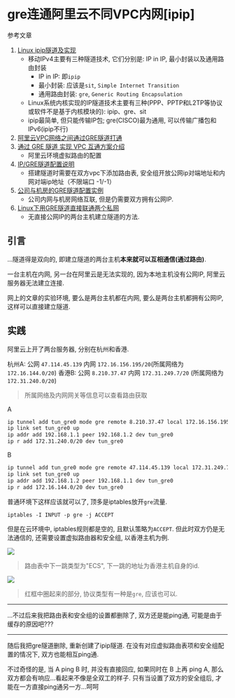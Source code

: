 # gre连通阿里云不同VPC内网[ipip]

参考文章

1. [Linux ipip隧道及实现](http://www.361way.com/linux-tunnel/5199.html)
    - 移动IPv4主要有三种隧道技术, 它们分别是: IP in IP, 最小封装以及通用路由封装
        - IP in IP: 即`ipip`
        - 最小封装: 应该是`sit`, `Simple Internet Transition`
        - 通用路由封装: `gre`, `Generic Routing Encapsulation`
    - Linux系统内核实现的IP隧道技术主要有三种(PPP、PPTP和L2TP等协议或软件不是基于内核模块的): ipip、gre、sit
    - ipip最简单, 但只能传输IP包; gre(CISCO)最为通用, 可以传输广播包和IPv6(ipip不行)
2. [阿里云VPC网络之间通过GRE隧道打通](https://www.yunwei123.com/%E9%98%BF%E9%87%8C%E4%BA%91vpc%E7%BD%91%E7%BB%9C%E4%B9%8B%E9%97%B4%E9%80%9A%E8%BF%87gre%E9%9A%A7%E9%81%93%E6%89%93%E9%80%9A/)
3. [通过 GRE 隧道 实现 VPC 互通方案介绍](https://yq.aliyun.com/articles/69035)
    - 阿里云环境虚拟路由的配置
4. [IP/GRE隧道配置说明](https://www.viayc.com/2019/03/15/IPGRE%E9%9A%A7%E9%81%93%E9%85%8D%E7%BD%AE%E8%AF%B4%E6%98%8E/)
    - 搭建隧道时需要在双方vpc下添加路由表, 安全组开放公网ip对端地址和内网对端ip地址（不限端口 -1/-1）
5. [公司与机房的GRE隧道配置实例](https://blog.51cto.com/icenycmh/1932232)
    - 公司内网与机房网络互联, 但是仍需要双方拥有公网IP.
6. [Linux下用GRE隧道直接联通两个私网](https://www.jianshu.com/p/96c976713bd6)
    - 无直接公网IP的两台主机建立隧道的方法.

## 引言

...隧道得是双向的, 即建立隧道的两台主机**本来就可以互相通信(通过路由)**. 

一台主机在内网, 另一台在阿里云是无法实现的, 因为本地主机没有公网IP, 阿里云服务器无法建立连接.

网上的文章的实验环境, 要么是两台主机都在内网, 要么是两台主机都拥有公网IP, 这样可以直接建立隧道.

## 实践

阿里云上开了两台服务器, 分别在杭州和香港.

杭州A: 公网 `47.114.45.139` 内网 `172.16.156.195/20`(所属网络为`172.16.144.0/20`)
香港B: 公网 `8.210.37.47`   内网 `172.31.249.7/20`  (所属网络为`172.31.240.0/20`)

> 所属网络及内网网关等信息可以查看路由获取

A

```bash
ip tunnel add tun_gre0 mode gre remote 8.210.37.47 local 172.16.156.195
ip link set tun_gre0 up
ip addr add 192.168.1.1 peer 192.168.1.2 dev tun_gre0
ip r add 172.31.240.0/20 dev tun_gre0
```

B

```bash
ip tunnel add tun_gre0 mode gre remote 47.114.45.139 local 172.31.249.7
ip link set tun_gre0 up
ip addr add 192.168.1.2 peer 192.168.1.1 dev tun_gre0
ip r add 172.16.144.0/20 dev tun_gre0
```

普通环境下这样应该就可以了, 顶多是iptables放开`gre`流量.

```
iptables -I INPUT -p gre -j ACCEPT
```

但是在云环境中, iptables规则都是空的, 且默认策略为`ACCEPT`. 但此时双方仍是无法通信的, 还需要设置虚拟路由器和安全组, 以香港主机为例.

![](https://gitee.com/generals-space/gitimg/raw/master/3297D55CA106926B133888DF8F03E650.png)

> 路由表中下一跳类型为"ECS", 下一跳的地址为香港主机自身的id.

![](https://gitee.com/generals-space/gitimg/raw/master/4281717A311B7EAA5B20115EF38F7D01.jpg)

> 红框中圈起来的部分, 协议类型有一种是`gre`, 应该也可以.

------

...不过后来我把路由表和安全组的设置都删除了, 双方还是能ping通, 可能是由于缓存的原因吧???

------

随后我把gre隧道删除, 重新创建了ipip隧道. 在没有对应虚拟路由表项和安全组配置的情况下, 双方也能相互ping通. 

不过奇怪的是, 当 A ping B 时, 并没有直接回应, 如果同时在 B 上再 ping A, 那么双方都会有响应...看起来不像是全双工的样子. 只有当设置了双方的安全组后, 才能在一方直接ping通另一方...呵呵

